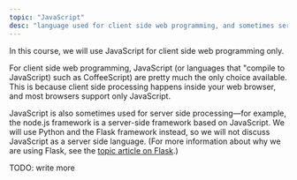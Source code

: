 ```yaml
---
topic: "JavaScript"
desc: "language used for client side web programming, and sometimes server side web programming"
---
```


In this course, we will use JavaScript for client side web programming only.

For client side web programming, JavaScript (or languages that "compile to JavaScript) such as CoffeeScript) 
are pretty much the only choice available.  This is because client side processing happens inside your web browser, 
and most browsers support only JavaScript.

JavaScript is also sometimes used for server side processing&mdash;for example, the node.js framework is a server-side framework based
on JavaScript.   We will use Python and the Flask framework instead, 
so we will not discuss JavaScript as a server side language.   (For more information about why we are using Flask, see the [topic article on Flask](/topics/flask/).)


TODO: write more
